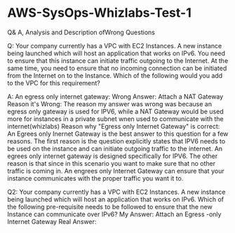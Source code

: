# AWS-SysOps-Whizlabs-Test-1
Q&amp; A, Analysis and Description ofWrong Questions


Q: Your company currently has a VPC with EC2 Instances. A new instance being launched which will host an application that works on IPv6. You need to ensure that this instance can initiate traffic outgoing to the Internet.
At the same time, you need to ensure that no incoming connection can be initiated from the Internet on to the Instance. 
Which of the following would you add to the VPC for this requirement?

A: An egress only internet gateway: 
Wrong Answer: Attach a NAT Gateway
Reason it's Wrong: The reason my answer was wrong was because an egress only gateway is used for IPV6, while a NAT Gateway would be used more for instances in a private subnet wnen used to communicate with the internet(whizlabs)
Reason why "Egress only Internet Gateway" is correct: An Egrees only Inernet Gateway is the best answer to this question for a few reasons. The first reason is the question explicitly states that IPV6 needs to be used on the instance and can initiate outgoing traffic to the internet. An egrees only internet gateway is designed specifically for IPV6. The other reason is that
since in this scenario you want to make sure that no other traffic is coming in. An engrees only Internet Gateway can ensure that your instance communicates with the proper traffic you want it to. 


Q2: Your company currently has a VPC with EC2 Instances. A new instance being launched which will host an application that works on IPv6. Which of the following pre-requisite needs to be followed to ensure that the new Instance can communicate over IPv6?
My Answer: Attach an Egress -only Internet Gateway
Real Answer:
